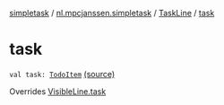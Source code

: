 [simpletask](../../index.md) / [nl.mpcjanssen.simpletask](../index.md) / [TaskLine](index.md) / [task](.)

# task

`val task: `[`TodoItem`](../../nl.mpcjanssen.simpletask.dao.gentodo/-todo-item/index.md) [(source)](https://github.com/mpcjanssen/simpletask-android/blob/master/src/main/java/nl/mpcjanssen/simpletask/VisibleLine.kt#L11)

Overrides [VisibleLine.task](../-visible-line/task.md)

